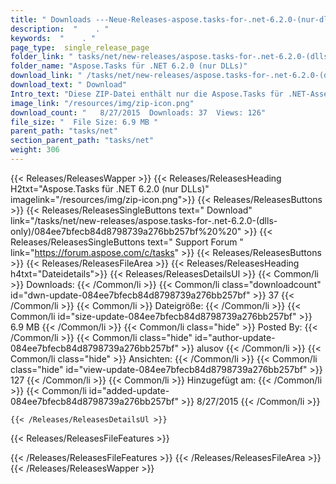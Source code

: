```yaml
---
title: " Downloads ---Neue-Releases-aspose.tasks-for-.net-6.2.0-(nur-dlls) . "
description:  "    . " 
keywords:  "    . " 
page_type:  single_release_page
folder_link: " tasks/net/new-releases/aspose.tasks-for-.net-6.2.0-(dlls-only)/"
folder_name: "Aspose.Tasks für .NET 6.2.0 (nur DLLs)"
download_link: " /tasks/net/new-releases/aspose.tasks-for-.net-6.2.0-(dlls-only)/084ee7bfecb84d8798739a276bb257bf"
download_text: " Download"
Intro_text: "Diese ZIP-Datei enthält nur die Aspose.Tasks für .NET-Assemblys. Die Montage..."
image_link: "/resources/img/zip-icon.png"
download_count: "   8/27/2015  Downloads: 37  Views: 126"
file_size: "  File Size: 6.9 MB "
parent_path: "tasks/net"
section_parent_path: "tasks/net"
weight: 306
---
```


{{< Releases/ReleasesWapper >}}
  {{< Releases/ReleasesHeading H2txt="Aspose.Tasks für .NET 6.2.0 (nur DLLs)" imagelink="/resources/img/zip-icon.png">}}
  {{< Releases/ReleasesButtons >}}
    {{< Releases/ReleasesSingleButtons text=" Download" link="/tasks/net/new-releases/aspose.tasks-for-.net-6.2.0-(dlls-only)/084ee7bfecb84d8798739a276bb257bf%20%20" >}}
    {{< Releases/ReleasesSingleButtons text=" Support Forum " link="https://forum.aspose.com/c/tasks" >}}
  {{< Releases/ReleasesButtons >}}
  {{< Releases/ReleasesFileArea >}}
    {{< Releases/ReleasesHeading h4txt="Dateidetails">}}
    {{< Releases/ReleasesDetailsUl >}}
            {{< Common/li >}} Downloads: {{< /Common/li >}}
      {{< Common/li class="downloadcount" id="dwn-update-084ee7bfecb84d8798739a276bb257bf" >}} 37 {{< /Common/li >}}
      {{< Common/li >}} Dateigröße: {{< /Common/li >}}
      {{< Common/li id="size-update-084ee7bfecb84d8798739a276bb257bf" >}} 6.9 MB {{< /Common/li >}} 
      {{< Common/li  class="hide" >}} Posted By: {{< /Common/li >}} 
      {{< Common/li class="hide" id="author-update-084ee7bfecb84d8798739a276bb257bf" >}} alusov {{< /Common/li >}}
      {{< Common/li class="hide" >}} Ansichten: {{< /Common/li >}}
      {{< Common/li class="hide" id="view-update-084ee7bfecb84d8798739a276bb257bf" >}} 127 {{< /Common/li >}}
      {{< Common/li >}} Hinzugefügt am: {{< /Common/li >}}
      {{< Common/li id="added-update-084ee7bfecb84d8798739a276bb257bf" >}} 8/27/2015 {{< /Common/li >}} 

    {{< /Releases/ReleasesDetailsUl >}}

  {{< Releases/ReleasesFileFeatures >}}
      
  {{< /Releases/ReleasesFileFeatures >}}
 {{< /Releases/ReleasesFileArea >}}
{{< /Releases/ReleasesWapper >}}



